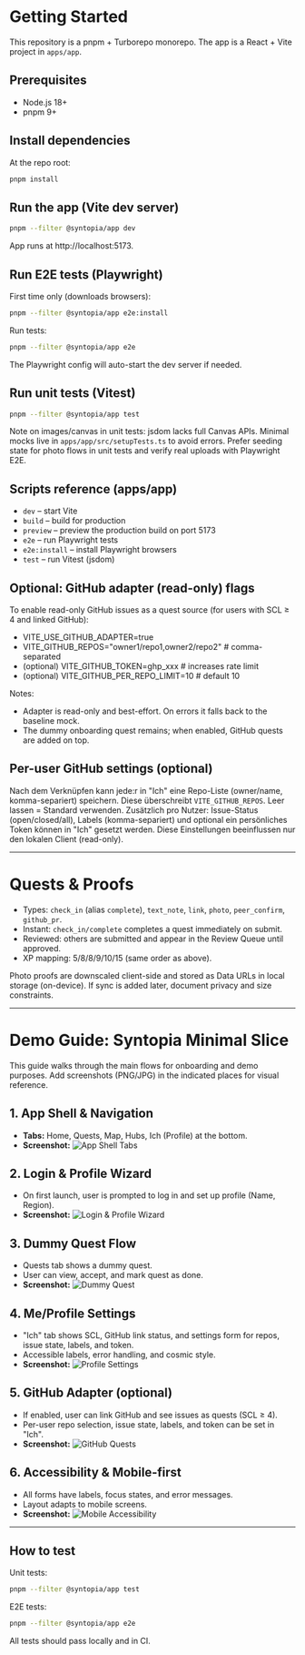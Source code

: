 # Getting Started

This repository is a pnpm + Turborepo monorepo. The app is a React + Vite project in `apps/app`.

## Prerequisites
- Node.js 18+
- pnpm 9+

## Install dependencies
At the repo root:

```sh
pnpm install
```

## Run the app (Vite dev server)
```sh
pnpm --filter @syntopia/app dev
```

App runs at http://localhost:5173.

## Run E2E tests (Playwright)
First time only (downloads browsers):
```sh
pnpm --filter @syntopia/app e2e:install
```
Run tests:
```sh
pnpm --filter @syntopia/app e2e
```
The Playwright config will auto-start the dev server if needed.

## Run unit tests (Vitest)
```sh
pnpm --filter @syntopia/app test
```

Note on images/canvas in unit tests: jsdom lacks full Canvas APIs. Minimal mocks live in `apps/app/src/setupTests.ts` to avoid errors. Prefer seeding state for photo flows in unit tests and verify real uploads with Playwright E2E.

## Scripts reference (apps/app)
- `dev` – start Vite
- `build` – build for production
- `preview` – preview the production build on port 5173
- `e2e` – run Playwright tests
- `e2e:install` – install Playwright browsers
- `test` – run Vitest (jsdom)

## Optional: GitHub adapter (read-only) flags

To enable read-only GitHub issues as a quest source (for users with SCL ≥ 4 and linked GitHub):

- VITE_USE_GITHUB_ADAPTER=true
- VITE_GITHUB_REPOS="owner1/repo1,owner2/repo2"  # comma-separated
- (optional) VITE_GITHUB_TOKEN=ghp_xxx            # increases rate limit
- (optional) VITE_GITHUB_PER_REPO_LIMIT=10        # default 10

Notes:
- Adapter is read-only and best-effort. On errors it falls back to the baseline mock.
- The dummy onboarding quest remains; when enabled, GitHub quests are added on top.
 

## Per-user GitHub settings (optional)

Nach dem Verknüpfen kann jede:r in "Ich" eine Repo-Liste (owner/name, komma-separiert) speichern. Diese überschreibt `VITE_GITHUB_REPOS`. Leer lassen = Standard verwenden.
Zusätzlich pro Nutzer: Issue-Status (open/closed/all), Labels (komma-separiert) und optional ein persönliches Token können in "Ich" gesetzt werden. Diese Einstellungen beeinflussen nur den lokalen Client (read-only).


---

# Quests & Proofs

- Types: `check_in` (alias `complete`), `text_note`, `link`, `photo`, `peer_confirm`, `github_pr`.
- Instant: `check_in/complete` completes a quest immediately on submit.
- Reviewed: others are submitted and appear in the Review Queue until approved.
- XP mapping: 5/8/8/9/10/15 (same order as above).

Photo proofs are downscaled client-side and stored as Data URLs in local storage (on-device). If sync is added later, document privacy and size constraints.

---

# Demo Guide: Syntopia Minimal Slice

This guide walks through the main flows for onboarding and demo purposes. Add screenshots (PNG/JPG) in the indicated places for visual reference.

## 1. App Shell & Navigation
- **Tabs:** Home, Quests, Map, Hubs, Ich (Profile) at the bottom.
- **Screenshot:**
	![App Shell Tabs](../apps/app/public/demo-app-shell.png)

## 2. Login & Profile Wizard
- On first launch, user is prompted to log in and set up profile (Name, Region).
- **Screenshot:**
	![Login & Profile Wizard](../apps/app/public/demo-profile-wizard.png)

## 3. Dummy Quest Flow
- Quests tab shows a dummy quest.
- User can view, accept, and mark quest as done.
- **Screenshot:**
	![Dummy Quest](../apps/app/public/demo-dummy-quest.png)

## 4. Me/Profile Settings
- "Ich" tab shows SCL, GitHub link status, and settings form for repos, issue state, labels, and token.
- Accessible labels, error handling, and cosmic style.
- **Screenshot:**
	![Profile Settings](../apps/app/public/demo-profile-settings.png)

## 5. GitHub Adapter (optional)
- If enabled, user can link GitHub and see issues as quests (SCL ≥ 4).
- Per-user repo selection, issue state, labels, and token can be set in "Ich".
- **Screenshot:**
	![GitHub Quests](../apps/app/public/demo-github-quests.png)

## 6. Accessibility & Mobile-first
- All forms have labels, focus states, and error messages.
- Layout adapts to mobile screens.
- **Screenshot:**
	![Mobile Accessibility](../apps/app/public/demo-mobile-accessibility.png)

---

## How to test

Unit tests:
```sh
pnpm --filter @syntopia/app test
```
E2E tests:
```sh
pnpm --filter @syntopia/app e2e
```
All tests should pass locally and in CI.
